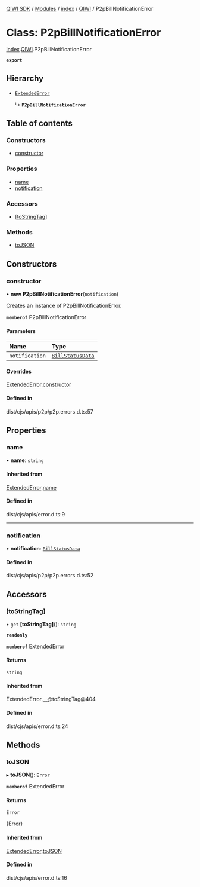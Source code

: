 [QIWI SDK](../README.md) / [Modules](../modules.md) / [index](../modules/index.md) / [QIWI](../modules/index.QIWI.md) / P2pBillNotificationError

# Class: P2pBillNotificationError

[index](../modules/index.md).[QIWI](../modules/index.QIWI.md).P2pBillNotificationError

**`export`**

## Hierarchy

- [`ExtendedError`](index._internal_.ExtendedError.md)

  ↳ **`P2pBillNotificationError`**

## Table of contents

### Constructors

- [constructor](index.QIWI.P2pBillNotificationError.md#constructor)

### Properties

- [name](index.QIWI.P2pBillNotificationError.md#name)
- [notification](index.QIWI.P2pBillNotificationError.md#notification)

### Accessors

- [[toStringTag]](index.QIWI.P2pBillNotificationError.md#[tostringtag])

### Methods

- [toJSON](index.QIWI.P2pBillNotificationError.md#tojson)

## Constructors

### constructor

• **new P2pBillNotificationError**(`notification`)

Creates an instance of P2pBillNotificationError.

**`memberof`** P2pBillNotificationError

#### Parameters

| Name | Type |
| :------ | :------ |
| `notification` | [`BillStatusData`](../modules/index.QIWI.md#billstatusdata) |

#### Overrides

[ExtendedError](index._internal_.ExtendedError.md).[constructor](index._internal_.ExtendedError.md#constructor)

#### Defined in

dist/cjs/apis/p2p/p2p.errors.d.ts:57

## Properties

### name

• **name**: `string`

#### Inherited from

[ExtendedError](index._internal_.ExtendedError.md).[name](index._internal_.ExtendedError.md#name)

#### Defined in

dist/cjs/apis/error.d.ts:9

___

### notification

• **notification**: [`BillStatusData`](../modules/index.QIWI.md#billstatusdata)

#### Defined in

dist/cjs/apis/p2p/p2p.errors.d.ts:52

## Accessors

### [toStringTag]

• `get` **[toStringTag]**(): `string`

**`readonly`**

**`memberof`** ExtendedError

#### Returns

`string`

#### Inherited from

ExtendedError.\_\_@toStringTag@404

#### Defined in

dist/cjs/apis/error.d.ts:24

## Methods

### toJSON

▸ **toJSON**(): `Error`

**`memberof`** ExtendedError

#### Returns

`Error`

{Error}

#### Inherited from

[ExtendedError](index._internal_.ExtendedError.md).[toJSON](index._internal_.ExtendedError.md#tojson)

#### Defined in

dist/cjs/apis/error.d.ts:16
